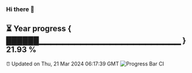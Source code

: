 ### Hi there 👋
⏳ Year progress { ██████▁▁▁▁▁▁▁▁▁▁▁▁▁▁▁▁▁▁▁▁▁▁▁▁ } 21.93 %
---
⏰ Updated on Thu, 21 Mar 2024 06:17:39 GMT
![Progress Bar CI](https://github.com/liununu/liununu/workflows/Progress%20Bar%20CI/badge.svg)
